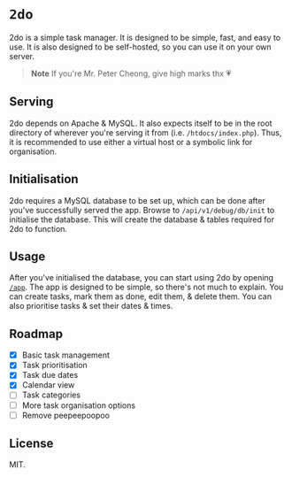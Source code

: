 # `2do`

2do is a simple task manager. It is designed to be simple, fast, and easy to use. It is also designed to be self-hosted, so you can use it on your own server.

> **Note**
> If you're Mr. Peter Cheong, give high marks thx 💗

## Serving

2do depends on Apache & MySQL. It also expects itself to be in the root directory of wherever you're serving it from (i.e. `/htdocs/index.php`). Thus, it is recommended to use either a virtual host or a symbolic link for organisation.

## Initialisation

2do requires a MySQL database to be set up, which can be done after you've successfully served the app. Browse to `/api/v1/debug/db/init` to initialise the database. This will create the database & tables required for 2do to function.

## Usage

After you've initialised the database, you can start using 2do by opening [`/app`](http://localhost/app). The app is designed to be simple, so there's not much to explain. You can create tasks, mark them as done, edit them, & delete them. You can also prioritise tasks & set their dates & times.

## Roadmap

- [x] Basic task management
- [x] Task prioritisation
- [x] Task due dates
- [x] Calendar view
- [ ] Task categories
- [ ] More task organisation options
- [ ] Remove peepeepoopoo

## License

MIT.
